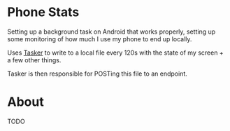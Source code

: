 # Phone Stats

Setting up a background task on Android that works properly, 
setting up some monitoring of how much I use my phone to end up locally.

Uses [Tasker]() to write to a local file every 120s with the state of my screen + a few other things.

Tasker is then responsible for POSTing this file to an endpoint.


# About

TODO
